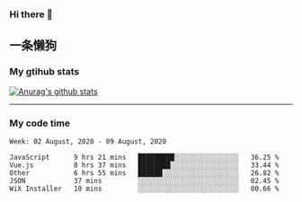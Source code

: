 ### Hi there 👋

## 一条懒狗
<!--
**kiss-me-quickly/kiss-me-quickly** is a ✨ _special_ ✨ repository because its `README.md` (this file) appears on your GitHub profile.

Here are some ideas to get you started:

- 🔭 I’m currently working on ...
- 🌱 I’m currently learning ...
- 👯 I’m looking to collaborate on ...
- 🤔 I’m looking for help with ...
- 💬 Ask me about ...
- 📫 How to reach me: ...
- 😄 Pronouns: ...
- ⚡ Fun fact: ...
-->


### My gtihub stats

[![Anurag's github stats](https://github-readme-stats.vercel.app/api?username=kiss-me-quickly)](https://github.com/anuraghazra/github-readme-stats)

***

### My code time

<!--START_SECTION:waka-->
```text
Week: 02 August, 2020 - 09 August, 2020

JavaScript      9 hrs 21 mins   █████████░░░░░░░░░░░░░░░░   36.25 % 
Vue.js          8 hrs 37 mins   ████████░░░░░░░░░░░░░░░░░   33.44 % 
Other           6 hrs 55 mins   ██████░░░░░░░░░░░░░░░░░░░   26.82 % 
JSON            37 mins         ░░░░░░░░░░░░░░░░░░░░░░░░░   02.45 % 
WiX Installer   10 mins         ░░░░░░░░░░░░░░░░░░░░░░░░░   00.66 %
```
<!--END_SECTION:waka-->
